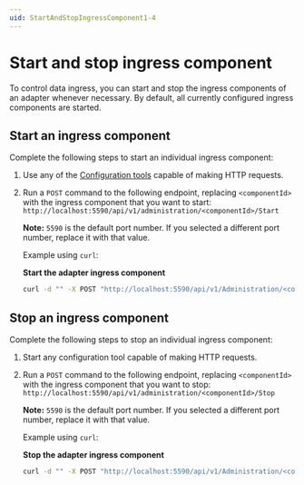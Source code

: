 ```yaml
---
uid: StartAndStopIngressComponent1-4
---
```


# Start and stop ingress component

To control data ingress, you can start and stop the ingress components of an adapter whenever necessary. By default, all currently configured ingress components are started.

## Start an ingress component

Complete the following steps to start an individual ingress component:

1. Use any of the [Configuration tools](xref:ConfigurationTools1-4) capable of making HTTP requests.
2. Run a `POST` command to the following endpoint, replacing `<componentId>` with the ingress component that you want to start: `http://localhost:5590/api/v1/administration/<componentId>/Start`

    **Note:** `5590` is the default port number. If you selected a different port number, replace it with that value.

    Example using `curl`:

    **Start the adapter ingress component**

    ```bash
    curl -d "" -X POST "http://localhost:5590/api/v1/Administration/<componentId>/Start"
    ```

## Stop an ingress component

Complete the following steps to stop an individual ingress component:

1. Start any configuration tool capable of making HTTP requests.

2. Run a `POST` command to the following endpoint, replacing `<componentId>` with the ingress component that you want to stop: `http://localhost:5590/api/v1/administration/<componentId>/Stop`

    **Note:** `5590` is the default port number. If you selected a different port number, replace it with that value.

    Example using `curl`:

    **Stop the adapter ingress component**

    ```bash
    curl -d "" -X POST "http://localhost:5590/api/v1/Administration/<componentId>/Stop"
    ```

